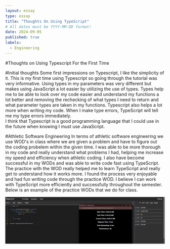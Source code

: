 ```yaml
---
layout: essay
type: essay
title: "Thoughts On Using TypeScript"
# All dates must be YYYY-MM-DD format!
date: 2024-09-05
published: true
labels:
  - Engineering
---
```

#Thoughts on Using Typescript For the First Time

#Initial thoughts
   Some first impressions on Typescript, I like the simplicity of it.  This is my first time using Typescript so going through the tutorial was very informative.  Using types in my parameters was very different but makes using JavaScript a lot easier by utilizing the use of types.  Types help me to be able to look over my code easier and understand my functions a lot better and removing the rechecking of what types I need to return and what parameter types are taken in my functions.  Typescript also helps a lot more when writing my code. When I make type errors, TypeScript will tell me my type errors immediately.  
I think that Typescript is a good programming language that I could use in the future when knowing I must use JavaScript.

#Athletic Software Engineering
   In terms of athletic software engineering we use WOD's in class where we are given a problem and have to figure out the coding probelem within the given time.  I was able to be more thorough in my code and really understand what problems I had, helping me increase my speed and efficiency when athletic coding.  I also have become successful in my WODs and was able to write code fast using TypeScript.  The practice with the WOD really helped me to learn TypeScript and really get to understand how it works more.  I found the process very enjoyable and had fun writing code through the practice WOD.  I believe I can work with TypeScript more efficiently and successfully throughout the semester.  Below is an example of the practice WODs that we do for class.

<img width="700px" class="rounded float-start pe-4" src="../img/Screenshot 2024-09-02 094953.png">


